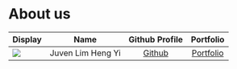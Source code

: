 # About us

Display |       Name        | Github Profile | Portfolio 
--------|:-----------------:|:--------------:|:---------:
![](https://via.placeholder.com/100.png?text=Photo) | Juven Lim Heng Yi | [Github](https://github.com/) | [Portfolio](docs/team/johndoe.md)
